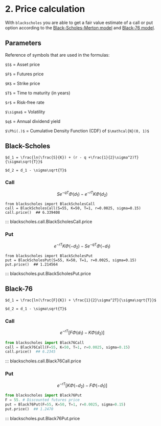# 2. Price calculation

<script src="//yihui.org/js/math-code.js" defer></script>
<!-- Just one possible MathJax CDN below. You may use others. -->
<script defer
  src="//mathjax.rstudio.com/latest/MathJax.js?config=TeX-MML-AM_CHTML">
</script>

With `blackscholes` you are able to get a fair value
estimate of a call or 
put option according to the [Black-Scholes-Merton model](#bs)
and [Black-76 model](#b76).

## Parameters

Reference of symbols that are used in the formulas:


`$S$` = Asset price

`$F$` = Futures price

`$K$` = Strike price

`$T$` = Time to maturity (in years)

`$r$` = Risk-free rate

`$\sigma$` = Volatility

`$q$` = Annual dividend yield

`$\Phi(.)$` = Cumulative Density Function (CDF) of  `$\mathcal{N}(0, 1)$`

## Black-Scholes <a name="bs"></a>

`$d_1 = \frac{ln(\frac{S}{K}) + (r - q +\frac{1}{2}\sigma^2)T}{\sigma\sqrt{T}}$`

`$d_2 = d_1 - \sigma\sqrt{T}$`

### Call

$$ S e^{-qT} \Phi(d_1) - e^{-rT}K\Phi(d_2)$$

```python3
from blackscholes import BlackScholesCall
call = BlackScholesCall(S=55, K=50, T=1, r=0.0025, sigma=0.15)
call.price()  ## 6.339408
```

::: blackscholes.call.BlackScholesCall.price

### Put

$$e^{-rT}K\Phi(-d_2) - S e^{-qT} \Phi(-d_1)$$

```python3
from blackscholes import BlackScholesPut
put = BlackScholesPut(S=55, K=50, T=1, r=0.0025, sigma=0.15)
put.price()  ## 1.214564
```

::: blackscholes.put.BlackScholesPut.price

## Black-76 <a name="b76"></a>

`$d_1 = \frac{ln(\frac{F}{K}) + \frac{1}{2}\sigma^2T}{\sigma\sqrt{T}}$`

`$d_2 = d_1 - \sigma\sqrt{T}$`

### Call

$$e^{-rT} \bigg[F \Phi(d_1) - K\Phi(d_2) \bigg]$$

```python
from blackscholes import Black76Call
call = Black76Call(F=55, K=50, T=1, r=0.0025, sigma=0.15)
call.price()  ## 6.2345
```

::: blackscholes.call.Black76Call.price

### Put

$$e^{-rT} \bigg[K \Phi(-d_2) - F\Phi(-d_1) \bigg]$$

```python
from blackscholes import Black76Put
F = 55. # Discounted futures price
put = Black76Put(F=55, K=50, T=1, r=0.0025, sigma=0.15)
put.price()  ## 1.2470
```

::: blackscholes.put.Black76Put.price
